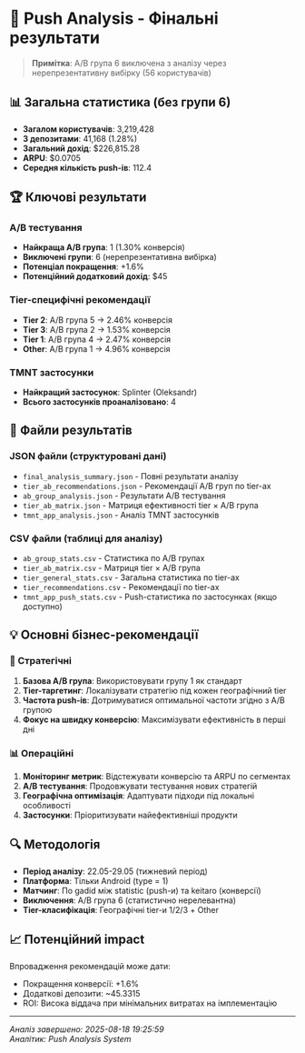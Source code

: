 # 🎯 Push Analysis - Фінальні результати

> **Примітка**: A/B група 6 виключена з аналізу через нерепрезентативну вибірку (56 користувачів)

## 📊 Загальна статистика (без групи 6)
- **Загалом користувачів**: 3,219,428
- **З депозитами**: 41,168 (1.28%)
- **Загальний дохід**: $226,815.28
- **ARPU**: $0.0705
- **Середня кількість push-ів**: 112.4

## 🏆 Ключові результати

### A/B тестування
- **Найкраща A/B група**: 1 (1.30% конверсія)
- **Виключені групи**: 6 (нерепрезентативна вибірка)
- **Потенціал покращення**: +1.6%
- **Потенційний додатковий дохід**: $45

### Tier-специфічні рекомендації
- **Tier 2**: A/B група 5 → 2.46% конверсія
- **Tier 3**: A/B група 2 → 1.53% конверсія
- **Tier 1**: A/B група 4 → 2.47% конверсія
- **Other**: A/B група 1 → 4.96% конверсія


### TMNT застосунки
- **Найкращий застосунок**: Splinter (Oleksandr)
- **Всього застосунків проаналізовано**: 4


## 📁 Файли результатів

### JSON файли (структуровані дані)
- `final_analysis_summary.json` - Повні результати аналізу
- `tier_ab_recommendations.json` - Рекомендації A/B груп по tier-ах  
- `ab_group_analysis.json` - Результати A/B тестування
- `tier_ab_matrix.json` - Матриця ефективності tier × A/B група
- `tmnt_app_analysis.json` - Аналіз TMNT застосунків

### CSV файли (таблиці для аналізу)
- `ab_group_stats.csv` - Статистика по A/B групах
- `tier_ab_matrix.csv` - Матриця tier × A/B група  
- `tier_general_stats.csv` - Загальна статистика по tier-ах
- `tier_recommendations.csv` - Рекомендації по tier-ах
- `tmnt_app_push_stats.csv` - Push-статистика по застосунках (якщо доступно)

## 💡 Основні бізнес-рекомендації

### 🎯 Стратегічні
1. **Базова A/B група**: Використовувати групу 1 як стандарт
2. **Tier-таргетинг**: Локалізувати стратегію під кожен географічний tier
3. **Частота push-ів**: Дотримуватися оптимальної частоти згідно з A/B групою
4. **Фокус на швидку конверсію**: Максимізувати ефективність в перші дні

### 📊 Операційні  
1. **Моніторинг метрик**: Відстежувати конверсію та ARPU по сегментах
2. **A/B тестування**: Продовжувати тестування нових стратегій
3. **Географічна оптимізація**: Адаптувати підходи під локальні особливості
4. **Застосунки**: Пріоритизувати найефективніші продукти

## 🔍 Методологія
- **Період аналізу**: 22.05-29.05 (тижневий період)
- **Платформа**: Тільки Android (type = 1)
- **Матчинг**: По gadid між statistic (push-и) та keitaro (конверсії)
- **Виключення**: A/B група 6 (статистично нерелевантна)
- **Tier-класифікація**: Географічні tier-и 1/2/3 + Other

## 📈 Потенційний impact
Впровадження рекомендацій може дати:
- Покращення конверсії: +1.6%
- Додаткові депозити: ~45.3315
- ROI: Висока віддача при мінімальних витратах на імплементацію

---
*Аналіз завершено: 2025-08-18 19:25:59*  
*Аналітик: Push Analysis System*
